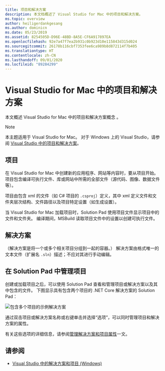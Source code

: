 ```yaml
---
title: 项目和解决方案
description: 本文档概述了 Visual Studio for Mac 中的项目和解决方案。
ms.topic: overview
author: heiligerdankgesang
ms.author: dominicn
ms.date: 05/23/2019
ms.assetid: 8254505D-D96E-48BD-8A5E-CF6A917897EA
ms.openlocfilehash: 92e7a47f7ea2b931c0b923d10e115843d315d024
ms.sourcegitcommit: 26178b116cbf7353fee6ca989b8d872114f7b405
ms.translationtype: HT
ms.contentlocale: zh-CN
ms.lasthandoff: 09/01/2020
ms.locfileid: "89284299"
---
```

# <a name="projects-and-solutions-in-visual-studio-for-mac"></a>Visual Studio for Mac 中的项目和解决方案

本文概述 Visual Studio for Mac 中的项目和解决方案概念 。

> [!NOTE] 
> 本主题适用于 Visual Studio for Mac。 对于 Windows 上的 Visual Studio，请参阅 [Visual Studio 中的项目和解决方案](/visualstudio/ide/solutions-and-projects-in-visual-studio)。

## <a name="projects"></a>项目

在 Visual Studio for Mac 中创建新的应用程序、网站等内容时，要从项目开始。 项目包含编译可执行文件、库或网站中所需的全部文件（源代码、图像、数据文件等）。

项目由包含 xml 的文件（如 C# 项目的 `.csproj`）定义，其中 xml 定义文件和文件夹层次结构、文件路径以及项目特定设置（如生成设置）。

当 Visual Studio for Mac 加载项目时，Solution Pad 使用项目文件显示项目中的文件和文件夹。 编译期间，MSBuild 读取项目文件中的设置以创建可执行文件。

## <a name="solutions"></a>解决方案

（解决方案是将一个或多个相关项目分组到一起的容器。） 解决方案由格式唯一的文本文件（扩展名 `.sln`）描述；不应对其进行手动编辑。

## <a name="managing-projects-in-the-solution-pad"></a>在 Solution Pad 中管理项目

创建或加载项目之后，可以使用 Solution Pad 查看和管理项目或解决方案以及其中包含的文件。 下图显示具有包含两个项目的 .NET Core 解决方案的 Solution Pad：

![包含多个项目的示例解决方案](media/solution-example.png)

通过双击项目或解决方案名称或右键单击并选择“选项”，可以同时管理项目和解决方案的属性。

有关这些选项的详细信息，请参阅[管理解决方案和项目属性](managing-solutions-and-project-properties.md)一文。

## <a name="see-also"></a>请参阅

- [Visual Studio 中的解决方案和项目 (Windows)](/visualstudio/ide/solutions-and-projects-in-visual-studio)

